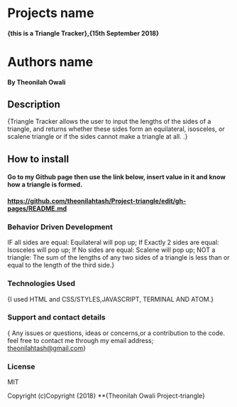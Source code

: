 #  Projects name

#### {this is a Triangle Tracker},{15th September 2018}

#  Authors name
#### By Theonilah Owali

##  Description
{Triangle Tracker allows the user to input the lengths of the sides of a triangle, and returns whether these sides form an equilateral, isosceles, or scalene triangle or if the sides cannot make a triangle at all. .}

##  How to install
####  Go to my Github page then use the link below, insert value in it and know how a triangle is formed.
####  https://github.com/theonilahtash/Project-triangle/edit/gh-pages/README.md


###  Behavior Driven Development
IF all sides are equal: Equilateral will pop up;
If Exactly 2 sides are equal: Isosceles will pop up;
If No sides are equal: Scalene will pop up;
NOT a triangle: The sum of the lengths of any two sides of a triangle is less than or equal to the length of the third side.}


### Technologies Used
{I used HTML and CSS/STYLES,JAVASCRIPT, TERMINAL AND ATOM.}

### Support and contact details
{ Any issues or questions, ideas or concerns,or a contribution to the code. feel free to contact me through my email address; theonilahtash@gmail.com}

### License
MIT

Copyright (c)Copyright {2018} **{Theonilah Owali Project-triangle}
